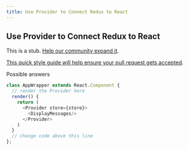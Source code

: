 ```yaml
---
title: Use Provider to Connect Redux to React
---
```

## Use Provider to Connect Redux to React

This is a stub. <a href='https://github.com/freecodecamp/guides/tree/master/src/pages/certifications/front-end-libraries/react-and-redux/use-provider-to-connect-redux-to-react/index.md' target='_blank' rel='nofollow'>Help our community expand it</a>.

<a href='https://github.com/freecodecamp/guides/blob/master/README.md' target='_blank' rel='nofollow'>This quick style guide will help ensure your pull request gets accepted</a>.

<!-- The article goes here, in GitHub-flavored Markdown. Feel free to add YouTube videos, images, and CodePen/JSBin embeds  -->
Possible answers
```javascript
class AppWrapper extends React.Component {
  // render the Provider here
  render() {
    return (
      <Provider store={store}>
        <DisplayMessages/>
      </Provider>
    )
  }
  // change code above this line
};
```
